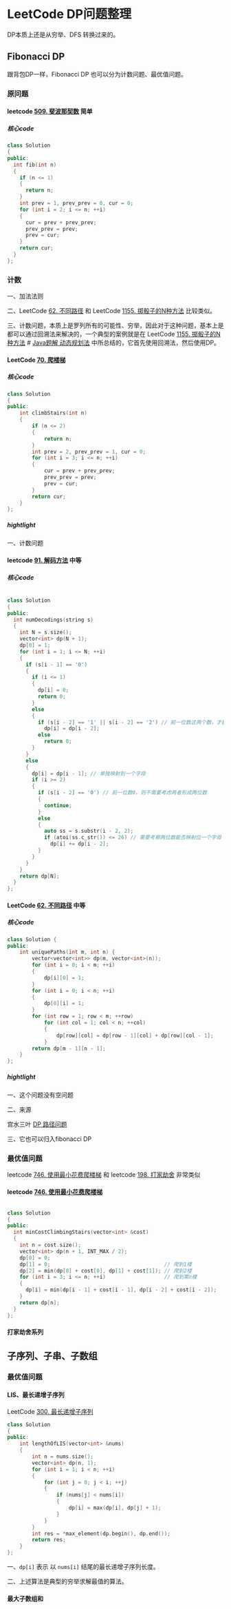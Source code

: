 # LeetCode DP问题整理

DP本质上还是从穷举、DFS 转换过来的。

## Fibonacci DP 

跟背包DP一样，Fibonacci DP 也可以分为计数问题、最优值问题。

### 原问题

#### leetcode [509. 斐波那契数](https://leetcode-cn.com/problems/fibonacci-number/) 简单 

##### 核心code

```c++
class Solution
{
public:
  int fib(int n)
  {
    if (n <= 1)
    {
      return n;
    }
    int prev = 1, prev_prev = 0, cur = 0;
    for (int i = 2; i <= n; ++i)
    {
      cur = prev + prev_prev;
      prev_prev = prev;
      prev = cur;
    }
    return cur;
  }
};
```





### 计数

一、加法法则

二、LeetCode [62. 不同路径](https://leetcode-cn.com/problems/unique-paths/) 和 LeetCode [1155. 掷骰子的N种方法](https://leetcode-cn.com/problems/number-of-dice-rolls-with-target-sum/) 比较类似。

三、计数问题，本质上是罗列所有的可能性、穷举，因此对于这种问题，基本上是都可以通过回溯法来解决的，一个典型的案例就是在 LeetCode [1155. 掷骰子的N种方法](https://leetcode-cn.com/problems/number-of-dice-rolls-with-target-sum/) # [Java题解 动态规划法](https://leetcode-cn.com/problems/number-of-dice-rolls-with-target-sum/solution/javati-jie-cong-jian-dan-di-gui-dao-ya-s-3jg7/) 中所总结的，它首先使用回溯法，然后使用DP。

#### LeetCode [70. 爬楼梯](https://leetcode-cn.com/problems/climbing-stairs/) 

##### 核心code

```C++
class Solution
{
public:
    int climbStairs(int n)
    {
        if (n <= 2)
        {
            return n;
        }
        int prev = 2, prev_prev = 1, cur = 0;
        for (int i = 3; i <= n; ++i)
        {
            cur = prev + prev_prev;
            prev_prev = prev;
            prev = cur;
        }
        return cur;
    }
};
```

##### hightlight

一、计数问题



#### leetcode [91. 解码方法](https://leetcode-cn.com/problems/decode-ways/) 中等

##### 核心code

```c++

class Solution
{
public:
  int numDecodings(string s)
  {
    int N = s.size();
    vector<int> dp(N + 1);
    dp[0] = 1;
    for (int i = 1; i <= N; ++i)
    {
      if (s[i - 1] == '0')
      {
        if (i <= 1)
        {
          dp[i] = 0;
          return 0;
        }
        else
        {
          if (s[i - 2] == '1' || s[i - 2] == '2') // 前一位数这两个数，才能够形成有个有效的二位数
            dp[i] = dp[i - 2];
          else
            return 0;
        }
      }
      else
      {
        dp[i] = dp[i - 1]; // 单独映射到一个字母
        if (i >= 2)
        {
          if (s[i - 2] == '0') // 前一位数0，则不需要考虑两者形成两位数
          {
            continue;
          }
          else
          {
            auto ss = s.substr(i - 2, 2);
            if (atoi(ss.c_str()) <= 26) // 需要考察两位数能否映射位一个字母
              dp[i] += dp[i - 2];
          }
        }
      }
    }
    return dp[N];
  }
};
```







#### LeetCode [62. 不同路径](https://leetcode-cn.com/problems/unique-paths/) 中等

##### 核心code

```C++
class Solution {
public:
	int uniquePaths(int m, int n) {
		vector<vector<int>> dp(m, vector<int>(n));
		for (int i = 0; i < m; ++i)
		{
			dp[i][0] = 1;
		}
		for (int i = 0; i < n; ++i)
		{
			dp[0][i] = 1;
		}
		for (int row = 1; row < m; ++row)
			for (int col = 1; col < n; ++col)
			{
				dp[row][col] = dp[row - 1][col] + dp[row][col - 1];
			}
		return dp[m - 1][n - 1];
	}
};
```

##### hightlight

一、这个问题没有空问题

二、来源

宫水三叶 [DP 路径问题](https://mp.weixin.qq.com/mp/appmsgalbum?__biz=MzU4NDE3MTEyMA==&action=getalbum&album_id=1773144264147812354&scene=173&from_msgid=2247485319&from_itemidx=1&count=3&uin=&key=&devicetype=Windows+10+x64&version=6303052a&lang=zh_CN&ascene=7&fontgear=2)

三、它也可以归入fibonacci DP



### 最优值问题

leetcode [746. 使用最小花费爬楼梯](https://leetcode-cn.com/problems/min-cost-climbing-stairs/) 和 leetcode [198. 打家劫舍](https://leetcode-cn.com/problems/house-robber/) 非常类似



#### leetcode [746. 使用最小花费爬楼梯](https://leetcode-cn.com/problems/min-cost-climbing-stairs/) 

```c++

class Solution
{
public:
  int minCostClimbingStairs(vector<int> &cost)
  {
    int n = cost.size();
    vector<int> dp(n + 1, INT_MAX / 2);
    dp[0] = 0;
    dp[1] = 0;                                     // 爬到1楼
    dp[2] = min(dp[0] + cost[0], dp[1] + cost[1]); // 爬到2楼
    for (int i = 3; i <= n; ++i)                   // 爬到第n楼
    {
      dp[i] = min(dp[i - 1] + cost[i - 1], dp[i - 2] + cost[i - 2]);
    }
    return dp[n];
  }
};

```

#### 打家劫舍系列



## 子序列、子串、子数组

### 最优值问题

#### LIS、最长递增子序列

LeetCode [300. 最长递增子序列](https://leetcode-cn.com/problems/longest-increasing-subsequence/)

```c++
class Solution
{
public:
	int lengthOfLIS(vector<int> &nums)
	{
		int n = nums.size();
		vector<int> dp(n, 1);
		for (int i = 1; i < n; ++i)
		{
			for (int j = 0; j < i; ++j)
			{
				if (nums[j] < nums[i])
				{
					dp[i] = max(dp[i], dp[j] + 1);
				}
			}
		}
		int res = *max_element(dp.begin(), dp.end());
		return res;
	}
};
```

一、`dp[i]` 表示 以 `nums[i]` 结尾的最长递增子序列长度。

二、上述算法是典型的穷举求解最值的算法。

#### 最大子数组和

